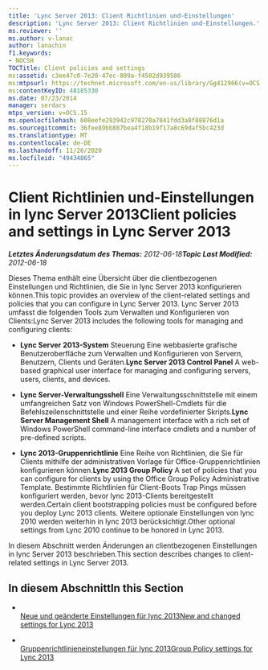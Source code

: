 ```yaml
---
title: 'Lync Server 2013: Client Richtlinien und-Einstellungen'
description: 'Lync Server 2013: Client Richtlinien und-Einstellungen.'
ms.reviewer: ''
ms.author: v-lanac
author: lanachin
f1.keywords:
- NOCSH
TOCTitle: Client policies and settings
ms:assetid: c3ee47c0-7e20-47ec-809a-f4502d939586
ms:mtpsurl: https://technet.microsoft.com/en-us/library/Gg412966(v=OCS.15)
ms:contentKeyID: 48185330
ms.date: 07/23/2014
manager: serdars
mtps_version: v=OCS.15
ms.openlocfilehash: 608eefe293942c978270a7841fdd3a8f88876d1a
ms.sourcegitcommit: 36fee89bb887bea4f18b19f17a8c69daf5bc423d
ms.translationtype: MT
ms.contentlocale: de-DE
ms.lasthandoff: 11/26/2020
ms.locfileid: "49434865"
---
```

# <a name="client-policies-and-settings-in-lync-server-2013"></a><span data-ttu-id="07a93-103">Client Richtlinien und-Einstellungen in lync Server 2013</span><span class="sxs-lookup"><span data-stu-id="07a93-103">Client policies and settings in Lync Server 2013</span></span>

<div data-xmlns="http://www.w3.org/1999/xhtml">

<div class="topic" data-xmlns="http://www.w3.org/1999/xhtml" data-msxsl="urn:schemas-microsoft-com:xslt" data-cs="https://msdn.microsoft.com/">

<div data-asp="https://msdn2.microsoft.com/asp">



</div>

<div id="mainSection">

<div id="mainBody"><span data-ttu-id="07a93-104">

<span> </span></span><span class="sxs-lookup"><span data-stu-id="07a93-104">

<span> </span></span></span>

<span data-ttu-id="07a93-105">_**Letztes Änderungsdatum des Themas:** 2012-06-18_</span><span class="sxs-lookup"><span data-stu-id="07a93-105">_**Topic Last Modified:** 2012-06-18_</span></span>

<span data-ttu-id="07a93-106">Dieses Thema enthält eine Übersicht über die clientbezogenen Einstellungen und Richtlinien, die Sie in lync Server 2013 konfigurieren können.</span><span class="sxs-lookup"><span data-stu-id="07a93-106">This topic provides an overview of the client-related settings and policies that you can configure in Lync Server 2013.</span></span> <span data-ttu-id="07a93-107">Lync Server 2013 umfasst die folgenden Tools zum Verwalten und Konfigurieren von Clients:</span><span class="sxs-lookup"><span data-stu-id="07a93-107">Lync Server 2013 includes the following tools for managing and configuring clients:</span></span>

  - <span data-ttu-id="07a93-108">**Lync Server 2013-System**   Steuerung   Eine webbasierte grafische Benutzeroberfläche zum Verwalten und Konfigurieren von Servern, Benutzern, Clients und Geräten.</span><span class="sxs-lookup"><span data-stu-id="07a93-108">**Lync Server 2013 Control Panel**   A web-based graphical user interface for managing and configuring servers, users, clients, and devices.</span></span>

  - <span data-ttu-id="07a93-109">**Lync Server-Verwaltungsshell**   Eine Verwaltungsschnittstelle mit einem umfangreichen Satz von Windows PowerShell-Cmdlets für die Befehlszeilenschnittstelle und einer Reihe vordefinierter Skripts.</span><span class="sxs-lookup"><span data-stu-id="07a93-109">**Lync Server Management Shell**   A management interface with a rich set of Windows PowerShell command-line interface cmdlets and a number of pre-defined scripts.</span></span>

  - <span data-ttu-id="07a93-110">**Lync 2013-Gruppenrichtlinie**    Eine Reihe von Richtlinien, die Sie für Clients mithilfe der administrativen Vorlage für Office-Gruppenrichtlinien konfigurieren können.</span><span class="sxs-lookup"><span data-stu-id="07a93-110">**Lync 2013 Group Policy**    A set of policies that you can configure for clients by using the Office Group Policy Administrative Template.</span></span> <span data-ttu-id="07a93-111">Bestimmte Richtlinien für Client-Boots Trap Pings müssen konfiguriert werden, bevor lync 2013-Clients bereitgestellt werden.</span><span class="sxs-lookup"><span data-stu-id="07a93-111">Certain client bootstrapping policies must be configured before you deploy Lync 2013 clients.</span></span> <span data-ttu-id="07a93-112">Weitere optionale Einstellungen von lync 2010 werden weiterhin in lync 2013 berücksichtigt.</span><span class="sxs-lookup"><span data-stu-id="07a93-112">Other optional settings from Lync 2010 continue to be honored in Lync 2013.</span></span>

<span data-ttu-id="07a93-113">In diesem Abschnitt werden Änderungen an clientbezogenen Einstellungen in lync Server 2013 beschrieben.</span><span class="sxs-lookup"><span data-stu-id="07a93-113">This section describes changes to client-related settings in Lync Server 2013.</span></span>

<div>

## <a name="in-this-section"></a><span data-ttu-id="07a93-114">In diesem Abschnitt</span><span class="sxs-lookup"><span data-stu-id="07a93-114">In this Section</span></span>

  - <span></span>  
    [<span data-ttu-id="07a93-115">Neue und geänderte Einstellungen für lync 2013</span><span class="sxs-lookup"><span data-stu-id="07a93-115">New and changed settings for Lync 2013</span></span>](lync-server-2013-new-and-changed-settings-for-lync-2013.md)

  - <span></span>  
    [<span data-ttu-id="07a93-116">Gruppenrichtlinieneinstellungen für lync 2013</span><span class="sxs-lookup"><span data-stu-id="07a93-116">Group Policy settings for Lync 2013</span></span>](lync-server-2013-group-policy-settings-for-lync-2013.md)

<span data-ttu-id="07a93-117"></div>

</div>

<span> </span>

</div>

</div>

</span><span class="sxs-lookup"><span data-stu-id="07a93-117"></div>

</div>

<span> </span>

</div>

</div>

</span></span></div>

